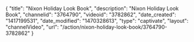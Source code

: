 {
    "title": "Nixon Holiday Look Book",
    "description": "Nixon Holiday Look Book",
    "channelid": "3764790",
    "videoid": "3782862",
    "date_created": "1417199531",
    "date_modified": "1470328613",
    "type": "captivate",
    "layout": "channelVideo",
    "url": "\/action\/nixon-holiday-look-book\/3764790-3782862"
}